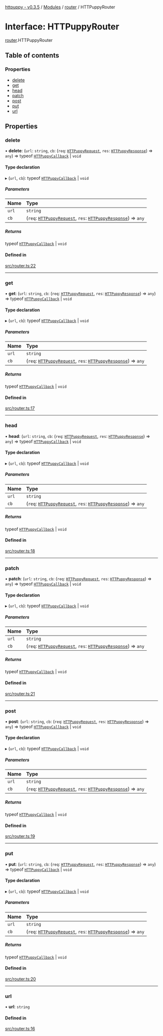 [httpuppy - v0.3.5](../README.md) / [Modules](../modules.md) / [router](../modules/router.md) / HTTPuppyRouter

# Interface: HTTPuppyRouter

[router](../modules/router.md).HTTPuppyRouter

## Table of contents

### Properties

- [delete](router.HTTPuppyRouter.md#delete)
- [get](router.HTTPuppyRouter.md#get)
- [head](router.HTTPuppyRouter.md#head)
- [patch](router.HTTPuppyRouter.md#patch)
- [post](router.HTTPuppyRouter.md#post)
- [put](router.HTTPuppyRouter.md#put)
- [url](router.HTTPuppyRouter.md#url)

## Properties

### delete

• **delete**: (`url`: `string`, `cb`: (`req`: [`HTTPuppyRequest`](server.HTTPuppyRequest.md), `res`: [`HTTPuppyResponse`](server.HTTPuppyResponse.md)) => `any`) => typeof [`HTTPuppyCallback`](../modules/router.md#httpuppycallback) \| `void`

#### Type declaration

▸ (`url`, `cb`): typeof [`HTTPuppyCallback`](../modules/router.md#httpuppycallback) \| `void`

##### Parameters

| Name | Type |
| :------ | :------ |
| `url` | `string` |
| `cb` | (`req`: [`HTTPuppyRequest`](server.HTTPuppyRequest.md), `res`: [`HTTPuppyResponse`](server.HTTPuppyResponse.md)) => `any` |

##### Returns

typeof [`HTTPuppyCallback`](../modules/router.md#httpuppycallback) \| `void`

#### Defined in

[src/router.ts:22](https://github.com/abschill/httpuppy/blob/94ff392/src/router.ts#L22)

___

### get

• **get**: (`url`: `string`, `cb`: (`req`: [`HTTPuppyRequest`](server.HTTPuppyRequest.md), `res`: [`HTTPuppyResponse`](server.HTTPuppyResponse.md)) => `any`) => typeof [`HTTPuppyCallback`](../modules/router.md#httpuppycallback) \| `void`

#### Type declaration

▸ (`url`, `cb`): typeof [`HTTPuppyCallback`](../modules/router.md#httpuppycallback) \| `void`

##### Parameters

| Name | Type |
| :------ | :------ |
| `url` | `string` |
| `cb` | (`req`: [`HTTPuppyRequest`](server.HTTPuppyRequest.md), `res`: [`HTTPuppyResponse`](server.HTTPuppyResponse.md)) => `any` |

##### Returns

typeof [`HTTPuppyCallback`](../modules/router.md#httpuppycallback) \| `void`

#### Defined in

[src/router.ts:17](https://github.com/abschill/httpuppy/blob/94ff392/src/router.ts#L17)

___

### head

• **head**: (`url`: `string`, `cb`: (`req`: [`HTTPuppyRequest`](server.HTTPuppyRequest.md), `res`: [`HTTPuppyResponse`](server.HTTPuppyResponse.md)) => `any`) => typeof [`HTTPuppyCallback`](../modules/router.md#httpuppycallback) \| `void`

#### Type declaration

▸ (`url`, `cb`): typeof [`HTTPuppyCallback`](../modules/router.md#httpuppycallback) \| `void`

##### Parameters

| Name | Type |
| :------ | :------ |
| `url` | `string` |
| `cb` | (`req`: [`HTTPuppyRequest`](server.HTTPuppyRequest.md), `res`: [`HTTPuppyResponse`](server.HTTPuppyResponse.md)) => `any` |

##### Returns

typeof [`HTTPuppyCallback`](../modules/router.md#httpuppycallback) \| `void`

#### Defined in

[src/router.ts:18](https://github.com/abschill/httpuppy/blob/94ff392/src/router.ts#L18)

___

### patch

• **patch**: (`url`: `string`, `cb`: (`req`: [`HTTPuppyRequest`](server.HTTPuppyRequest.md), `res`: [`HTTPuppyResponse`](server.HTTPuppyResponse.md)) => `any`) => typeof [`HTTPuppyCallback`](../modules/router.md#httpuppycallback) \| `void`

#### Type declaration

▸ (`url`, `cb`): typeof [`HTTPuppyCallback`](../modules/router.md#httpuppycallback) \| `void`

##### Parameters

| Name | Type |
| :------ | :------ |
| `url` | `string` |
| `cb` | (`req`: [`HTTPuppyRequest`](server.HTTPuppyRequest.md), `res`: [`HTTPuppyResponse`](server.HTTPuppyResponse.md)) => `any` |

##### Returns

typeof [`HTTPuppyCallback`](../modules/router.md#httpuppycallback) \| `void`

#### Defined in

[src/router.ts:21](https://github.com/abschill/httpuppy/blob/94ff392/src/router.ts#L21)

___

### post

• **post**: (`url`: `string`, `cb`: (`req`: [`HTTPuppyRequest`](server.HTTPuppyRequest.md), `res`: [`HTTPuppyResponse`](server.HTTPuppyResponse.md)) => `any`) => typeof [`HTTPuppyCallback`](../modules/router.md#httpuppycallback) \| `void`

#### Type declaration

▸ (`url`, `cb`): typeof [`HTTPuppyCallback`](../modules/router.md#httpuppycallback) \| `void`

##### Parameters

| Name | Type |
| :------ | :------ |
| `url` | `string` |
| `cb` | (`req`: [`HTTPuppyRequest`](server.HTTPuppyRequest.md), `res`: [`HTTPuppyResponse`](server.HTTPuppyResponse.md)) => `any` |

##### Returns

typeof [`HTTPuppyCallback`](../modules/router.md#httpuppycallback) \| `void`

#### Defined in

[src/router.ts:19](https://github.com/abschill/httpuppy/blob/94ff392/src/router.ts#L19)

___

### put

• **put**: (`url`: `string`, `cb`: (`req`: [`HTTPuppyRequest`](server.HTTPuppyRequest.md), `res`: [`HTTPuppyResponse`](server.HTTPuppyResponse.md)) => `any`) => typeof [`HTTPuppyCallback`](../modules/router.md#httpuppycallback) \| `void`

#### Type declaration

▸ (`url`, `cb`): typeof [`HTTPuppyCallback`](../modules/router.md#httpuppycallback) \| `void`

##### Parameters

| Name | Type |
| :------ | :------ |
| `url` | `string` |
| `cb` | (`req`: [`HTTPuppyRequest`](server.HTTPuppyRequest.md), `res`: [`HTTPuppyResponse`](server.HTTPuppyResponse.md)) => `any` |

##### Returns

typeof [`HTTPuppyCallback`](../modules/router.md#httpuppycallback) \| `void`

#### Defined in

[src/router.ts:20](https://github.com/abschill/httpuppy/blob/94ff392/src/router.ts#L20)

___

### url

• **url**: `string`

#### Defined in

[src/router.ts:16](https://github.com/abschill/httpuppy/blob/94ff392/src/router.ts#L16)
